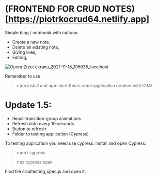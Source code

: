 # (FRONTEND FOR CRUD NOTES)[https://piotrkocrud64.netlify.app]

Simple blog / notebook with options:
- Create a new note,
- Delete an existing note,
- Giving likes,
- Editing,


![Opera Zrzut ekranu_2021-11-18_105035_localhost](https://user-images.githubusercontent.com/77500425/142394226-59a5019a-33f0-4452-88e3-196acead8b96.png)

Remember to use 
> npm install
and
> npm start
this is react application created with CRA!

# Update 1.5:
- React-transition-group animations
- Refresh data every 10 seconds
- Button to refresh
- Folder to testing application (Cypress)

To testing application you need use cypress. Install and open Cypress:

> npm i cypress

> npx cypress open

Find file crudtesting_spec.js and open it.
